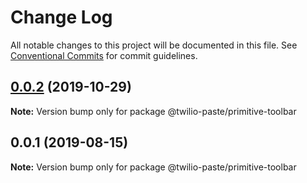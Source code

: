 # Change Log

All notable changes to this project will be documented in this file.
See [Conventional Commits](https://conventionalcommits.org) for commit guidelines.

## [0.0.2](https://github.com/twilio-labs/paste/compare/@twilio-paste/primitive-toolbar@0.0.1...@twilio-paste/primitive-toolbar@0.0.2) (2019-10-29)

**Note:** Version bump only for package @twilio-paste/primitive-toolbar





## 0.0.1 (2019-08-15)

**Note:** Version bump only for package @twilio-paste/primitive-toolbar
